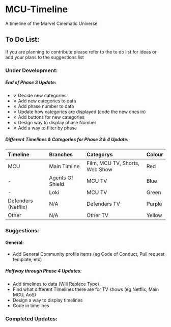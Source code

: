 # MCU-Timeline
A timeline of the Marvel Cinematic Universe

## To Do List:
If you are planning to contribute please refer to the to do list for ideas or add your plans to the suggestions list

### Under Development:

##### End of Phase 3 Update:
- &check; Decide new categories
- &cross; Add new categories to data
- &cross; Add phase number to data
- &cross; Update how categories are displayed (code the new ones in)
- &cross; Add buttons for new categories
- &cross; Design way to display phase Number
- &cross; Add a way to filter by phase

##### Different Timelines & Categories for Phase 3 & 4 Update:
| Timeline            | Branches         | Categorys                      | Colour |
| :-------------      | :----------      | :-----------                   | :----- |
| MCU                 | Main Timline     | Film, MCU TV, Shorts, Web Show | Red    |
| -                   | Agents Of Shield | MCU TV                         | Blue   |
| -                   | Loki             | MCU TV                         | Green  |
| Defenders (Netflix) | N/A              | Defenders TV                   | Purple |
| Other               | N/A              | Other TV                       | Yellow |


### Suggestions:

#### General:
- Add General Community profile items (eg Code of Conduct, Pull request template, etc)

##### Halfway through Phase 4 Updates:
- Add timelines to data (Will Replace Type)
- Find what different Timelines there are for TV shows (eg Netflix, Main MCU, AoS)
- Design a way to display timelines
- Code in timelines

### Completed Updates:
